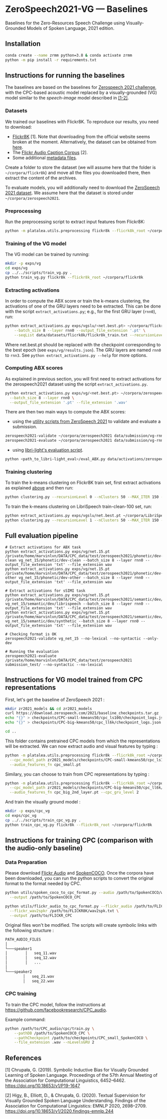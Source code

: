 # ZeroSpeech2021-VG &mdash; Baselines

Baselines for the Zero-Resources Speech Challenge using Visually-Grounded Models of Spoken Language, 2021 edition.

## Installation

```bash
conda create --name zrmm python=3.8 & conda activate zrmm
python -m pip install -r requirements.txt
```

## Instructions for running the baselines

The baselines are based on the baselines for [Zerospeech 2021 challenge](https://github.com/bootphon/zerospeech2021_baseline), with the CPC-based acoustic model replaced by a visually-grounded (VG) model similar to the *speech-image* model described in [[1-2]](README.md#references).

### Datasets

We trained our baselines with Flickr8K. To reproduce our results, you need to download:
* [Flickr8K](http://hockenmaier.cs.illinois.edu/Framing_Image_Description/KCCA.html) [1].
  Note that downloading from the official website seems broken at the moment.
  Alternatively, the dataset can be obtained from [here](https://github.com/jbrownlee/Datasets/blob/master/Flickr8k_Dataset.names).
* The [Flickr Audio Caption Corpus](https://groups.csail.mit.edu/sls/downloads/flickraudio/) [2].
* Some additional [metadata files](https://surfdrive.surf.nl/files/index.php/s/EF1bA9YYfhiBxoN).

Create a folder to store the dataset (we will assume here that the folder is `~/corpora/flickr8k`)  and move all the files you downloaded there, then extract the content of the archives.

To evaluate models, you will additionally need to download the [ZeroSpeech 2021 dataset](https://download.zerospeech.com). We assume here that the dataset is stored under `~/corpora/zerospeech2021`.

### Preprocessing

Run the preprocessing script to extract input features from Flickr8K:

```bash
python -m platalea.utils.preprocessing flickr8k --flicrk8k_root ~/corpora/flickr8k
```

### Training of the VG model

The VG model can be trained by running:

```bash
mkdir -p exps/vg
cd exps/vg
cp ../../scripts/train_vg.py .
python train_vg.py flickr8k --flickr8k_root ~/corpora/flickr8k
```

### Extracting activations

In order to compute the ABX score or train the k-means clustering, the activations of one of the GRU layers need to be extracted.
This can be done with the script `extract_activations.py`; e.g., for the first GRU layer (`rnn0`), run:

```bash
python extract_activations.py exps/vgslu/<net.best.pt> ~/corpora/flickr8k/flickr_audio/wavs data/activations/flickr8k/train \
    --batch_size 8 --layer rnn0 --output_file_extension '.pt' \
    --seqList data/datasets/flicrk8k/flickr8k_train.txt --recursionLevel 0
```

Where net.best.pt should be replaced with the checkpoint corresponding to the best epoch (see `exps/vg/results.json`).
The GRU layers are named `rnn0` to `rnn3`.
See `python extract_activations.py --help` for more options.

### Computing ABX scores

As explained in previous section, you will first need to extract activations for the zerospeech2021 dataset using the script `extract_activations.py`.

```bash
python extract_activations.py exps/vg/<net.best.pt> ~/corpora/zerospeech2021/phonetic/dev-clean/ data/activations/zerospeech2021 \
  --batch_size 8 --layer rnn0 \
  --output_file_extension '.pt' --file_extension '.wav'
```

There are then two main ways to compute the ABX scores:

* using the [utility scripts from ZeroSpeech 2021](https://github.com/bootphon/zerospeech2021) to validate and evaluate a submission.

```bash
zerospeech2021-validate ~/corpora/zerospeech2021 data/submission/vg-rnn0 --no-lexical --no-syntactic --no-semantic --only-dev
zerospeech2021-evaluate ~/corpora/zerospeech2021 data/submission/vg-rnn0 --no-lexical --no-syntactic --no-semantic --force-cpu -o results/zerospeech2021/rnn0
```

* using [libri-light's evaluation script](https://github.com/facebookresearch/libri-light/tree/master/eval).

```bash
python <path_to_libri-light_eval>/eval_ABX.py data/activations/zerospeech2021/rnn0/  ~/corpora/zerospeech2021/phonetic/dev-clean/dev-clean.item --file_extension '.pt' --out results/abx/rnn0 --feature_size 0.02 --distance_mode 'cosine'
```

### Training clustering

To train the k-means clustering on Flickr8K train set, first extract activations as explained [above](#extracting-activations) and then run:

```bash
python clustering.py --recursionLevel 0 --nClusters 50 --MAX_ITER 150 --save --batchSizeGPU 500 data/activations/flickr8k/train/rnn0 exps/kmeans/flickr8k/rnn0
```

To train the k-means clustering on LibriSpeech train-clean-100 set, run:

```bash
python extract_activations.py exps/vgslu/net.best.pt ~/corpora/LibriSpeech/train-clean-100 data/activations/librispeech/train-clean-100 --batch_size 8 --layer rnn0 --output_file_extension '.pt' --file_extension '.flac'
python clustering.py --recursionLevel 1 --nClusters 50 --MAX_ITER 150 --save --batchSizeGPU 500 data/activations/librispeech/train-clean-100/rnn0 exps/kmeans/librispeech/rnn0
```

## Full evaluation pipeline

```
# Extract activations for ABX task
python extract_activations.py exps/vg/net.15.pt /private/home/marvinlvn/DATA/CPC_data/test/zerospeech2021/phonetic/dev-clean vg_net_15/phonetic/dev-clean --batch_size 8 --layer rnn0 --output_file_extension 'txt' --file_extension wav
python extract_activations.py exps/vg/net.15.pt /private/home/marvinlvn/DATA/CPC_data/test/zerospeech2021/phonetic/dev-other vg_net_15/phonetic/dev-other --batch_size 8 --layer rnn0 --output_file_extension 'txt' --file_extension wav

# Extract activations for sSIMI task
python extract_activations.py exps/vg/net.15.pt /private/home/marvinlvn/DATA/CPC_data/test/zerospeech2021/semantic/dev/librispeech vg_net_15/semantic/dev/librispeech --batch_size 8 --layer rnn0 --output_file_extension 'txt' --file_extension wav
python extract_activations.py exps/vg/net.15.pt /private/home/marvinlvn/DATA/CPC_data/test/zerospeech2021/semantic/dev/synthetic vg_net_15/semantic/dev/synthetic --batch_size 8 --layer rnn0 --output_file_extension 'txt' --file_extension wav

# Checking format is OK
zerospeech2021-validate vg_net_15 --no-lexical --no-syntactic --only-dev

# Running the evaluation
zerospeech2021-evaluate /private/home/marvinlvn/DATA/CPC_data/test/zerospeech2021 submission_test/ --no-syntactic --no-lexical
```

## Instructions for VG model trained from CPC representations

First, let's get the baseline of ZeroSpeech 2021 :

```bash
mkdir zr2021_models && cd zr2021_models
curl https://download.zerospeech.com/2021/baseline_checkpoints.tar.gz | tar xz
echo "{}" > checkpoints/CPC-small-kmeans50/cpc_ls100/checkpoint_logs.json
echo "{}" > checkpoints/CPC-big-kmeans50/cpc_ll6k/checkpoint_logs.json

cd ..
```

This folder contains pretrained CPC models from which the representations will be extracted.
We can now extract audio and visual features by typing : 

```bash
python -m platalea.utils.preprocessing flickr8k --flicrk8k_root ~/corpora/flickr8k \
  --cpc_model_path zr2021_models/checkpoints/CPC-small-kmeans50/cpc_ls100/checkpoint_170.pt \
  --audio_features_fn cpc_small.pt
```

Similary, you can choose to train from CPC representations by typing :

```bash
python -m platalea.utils.preprocessing flickr8k --flicrk8k_root ~/corpora/flickr8k \
  --cpc_model_path zr2021_models/checkpoints/CPC-big-kmeans50/cpc_ll6k/checkpoint_32.pt \
  --audio_features_fn cpc_big_2nd_layer.pt --cpc_gru_level 2
```

And train the visually ground model :

```bash
mkdir -p exps/cpc_vg
cd exps/cpc_vg
cp ../../scripts/train_cpc_vg.py .
python train_cpc_vg.py flickr8k --flickr8k_root ~/corpora/flickr8k
```

## Instructions for training CPC (comparison with the audio-only baseline)

### Data Preparation

Please download [Flickr Audio](https://groups.csail.mit.edu/sls/downloads/flickraudio/) and [SpokenCOCO](https://groups.csail.mit.edu/sls/downloads/placesaudio/index.cgi).
Once the corpora have been downloaded, you can run the python scripts to convert the original format to the format needed by CPC.

```bash
python utils/spoken_coco_to_cpc_format.py --audio /path/to/SpokenCOCO/wavs \
  --output /path/to/SpokenCOCO_CPC

python utils/flickr_audio_to_cpc_format.py --flickr_audio /path/to/FLICKR8K/flickr_audio/wavs \
  --flickr_wav2spkr /path/to/FLICKR8K/wav2spk.txt \
  --output /path/to/FLICKR_CPC
```

Original files won't be modified. The scripts will create symbolic links with the following structure :

```bash
PATH_AUDIO_FILES
│
└───speaker1
│        │   seq_11.wav
│        │   seq_12.wav
│        │   ...
│
└───speaker2
        │   seq_21.wav
        │   seq_22.wav
```

### CPC training

To train the CPC model, follow the instructions at https://github.com/facebookresearch/CPC_audio.

Example command:

```bash
python /path/to/CPC_audio/cpc/train.py \
    --pathDB /path/to/SpokenCOCO_CPC \
    --pathCheckpoint /path/to/checkpoints/CPC_small_SpokenCOCO \
    --file_extension .wav --nLevelsGRU 2
```

## References

[1] Chrupała, G. (2019). Symbolic Inductive Bias for Visually Grounded Learning of Spoken Language. Proceedings of the 57th Annual Meeting of the Association for Computational Linguistics, 6452–6462. https://doi.org/10.18653/v1/P19-1647

[2] Higy, B., Elliott, D., & Chrupała, G. (2020). Textual Supervision for Visually Grounded Spoken Language Understanding. Findings of the Association for Computational Linguistics: EMNLP 2020, 2698–2709. https://doi.org/10.18653/v1/2020.findings-emnlp.244

